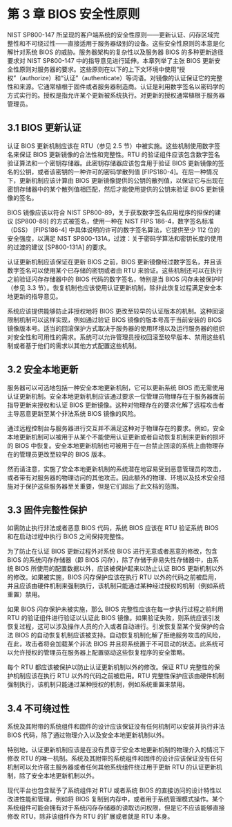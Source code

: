 # 第 3 章 BIOS 安全性原则

NIST SP800-147 所呈现的客户端系统的安全性原则——更新认证、闪存区域完整性和不可绕过性——直接适用于服务器级别的设备。这些安全性原则的本意是化解针对系统 BIOS 的威胁。服务器架构的复杂性以及服务器 BIOS 的多种更新途径要求对 NIST SP800-147 中的指导意见进行延伸。本章列举了主张 BIOS 更新安全性原则对服务器的要求。这些原则在以下的上下文环境中使用“授权”（authorize）和“认证”（authenticate）等词语。对镜像的认证保证它的完整性和来源。它通常植根于固件或者服务器制造商。认证是利用数字签名以密码学的方式实行的。授权是指允许某个更新被系统执行。对更新的授权通常植根于服务器管理员。

## 3.1 BIOS 更新认证

认证 BIOS 更新机制应该在 RTU（参见 2.5 节）中被实施。这些机制使用数字签名来保证 BIOS 更新镜像的合法性和完整性。RTU 的验证组件应该包含数字签名验证算法和一个密钥存储器。此密钥存储器应该包含用于验证 BIOS 更新镜像的签名的公钥，或者该密钥的一种许可的密码学散列值 \[FIPS180-4\]。在后一种情况下，更新机制应该计算由 BIOS 更新镜像提供的公钥的散列值，以保证它与出现在密钥存储器中的某个散列值相匹配，然后才能使用提供的公钥来验证 BIOS 更新镜像的签名。

BIOS 镜像应该以符合 NIST SP800-89，关于获取数字签名应用程序的担保的建议 \[SP800-89\] 的方式被签名，使用一种在 NIST FIPS 186-4，数字签名标准（DSS） \[FIPS186-4\] 中具体说明的许可的数字签名算法，它提供至少 112 位的安全强度，以满足 NIST SP800-131A，过渡：关于密码学算法和密钥长度的使用的过渡的建议 \[SP800-131A\] 的要求。

认证更新机制应该保证在更新 BIOS 之前，BIOS 更新镜像经过数字签名，并且该数字签名可以使用某个已存储的密钥或者由 RTU 来验证。这些机制还可以在执行之前验证闪存存储器中的 BIOS 代码的数字签名，特别是当 BIOS 闪存未被保护时（参见 3.3 节）。恢复机制也应该使用认证更新机制，除非此恢复过程满足安全本地更新的指导意见。

系统应该提供能够防止非授权地将 BIOS 更改至较早的认证版本的机制。这种回滚限制机制可以这样实现，例如通过验证 BIOS 镜像的版本号高于当前安装的 BIOS 镜像版本号。适当的回滚保护方式取决于服务器的使用环境以及运行服务器的组织对安全性和可用性的需求。系统可以允许管理员授权回滚至较早版本、禁用这些机制或者基于他们的需求以其他方式配置这些机制。

## 3.2 安全本地更新

服务器可以可选地包括一种安全本地更新机制，它可以更新系统 BIOS 而无需使用认证更新机制。安全本地更新机制应该通过要求一位管理员物理存在于服务器面前指导更新来授权和认证 BIOS 更新镜像。这种对物理存在的要求化解了远程攻击者主导恶意更新至某个非法系统 BIOS 镜像的风险。

通过远程控制台与服务器进行交互并不满足这种对于物理存在的要求。例如，安全本地更新机制可以被用于从某个不能使用认证更新或者自动恢复机制来更新的损坏的 BIOS 中恢复。安全本地更新机制也可被用于在一台禁止回滚的系统上由物理存在的管理员更改至较早的 BIOS 版本。

然而请注意，实施了安全本地更新机制的系统潜在地容易受到恶意管理员的攻击，或者带有对服务器的物理访问的其他攻击。因此额外的物理、环境以及技术安全措施对于保护这些服务器至关重要，但是它们超出了此文档的范围。

## 3.3 固件完整性保护

如需防止执行非法或者恶意 BIOS 代码，系统 BIOS 应该在 RTU 验证系统 BIOS 和在启动过程中执行 BIOS 之间保持完整性。

为了防止在认证 BIOS 更新过程外对系统 BIOS 进行无意或者恶意的修改，包含 BIOS 的系统闪存存储器（即 BIOS 闪存），除了存储于非易失性存储器中，由系统 BIOS 所使用的配置数据以外，应该被保护起来以防止认证 BIOS 更新机制以外的修改。如果被实施，BIOS 闪存保护应该在执行 RTU 以外的代码之前被启用，并且应该由硬件机制来强制执行，该机制只能通过某种经过授权的机制（例如系统重置）禁用。

如果 BIOS 闪存保护未被实施，那么 BIOS 完整性应该在每一步执行过程之前利用 RTU 的验证组件进行验证以认证此 BIOS 镜像。如果验证失败，则系统应该引发恢复过程，这可以涉及操作人员的介入或者自动进行。引发恢复至某个受保护的合法 BIOS 的自动恢复机制应该被支持。自动恢复机制化解了拒绝服务攻击的风险，在此，攻击者将会加载某个非法 BIOS 并且将系统置于不可启动的状态。此系统可以允许授权的管理员在服务器上配置驱动这些恢复程序的安全策略。

每个 RTU 都应该被保护以防止认证更新机制以外的修改。保证 RTU 完整性的保护机制应该在执行 RTU 以外的代码之前被启用。RTU 完整性保护应该由硬件机制强制执行，该机制只能通过某种授权的机制，例如系统重置来禁用。

## 3.4 不可绕过性

系统及其附带的系统组件和固件的设计应该保证没有任何机制可以安装并执行非法 BIOS 代码，除了通过物理介入以及安全本地更新机制以外。

特别地，认证更新机制应该是在没有贯穿于安全本地更新机制的物理介入的情况下修改 RTU 的唯一机制。系统及其附带的系统组件和固件的设计应该保证没有任何机制可以允许宿主服务器或者任何其他系统组件绕过用于更新 RTU 的认证更新机制，除了安全本地更新机制以外。

现代平台也包含赋予了系统组件对 RTU 或者系统 BIOS 的直接访问的设计特性以改进性能和管理，例如将 BIOS 复制到内存中，或者用于系统管理模式操作。某个系统组件可能会拥有对于系统闪存存储器的读取访问权限，但是它不应该能够直接修改 RTU，除非该组件作为 RTU 的扩展或者就是 RTU 本身。

